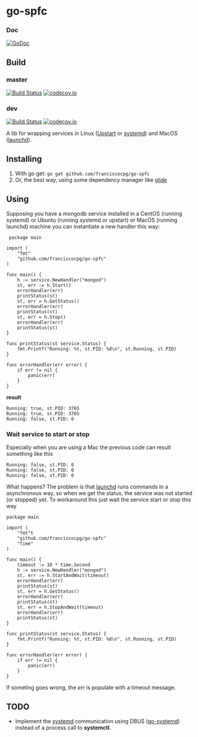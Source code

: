 # go-spfc
### Doc
[![GoDoc](https://godoc.org/github.com/franciscocpg/go-spfc?status.svg)](https://godoc.org/github.com/franciscocpg/go-spfc)
## Build
### master
[![Build Status](https://travis-ci.org/franciscocpg/go-spfc.svg?branch=master)](https://travis-ci.org/franciscocpg/go-spfc) [![codecov.io](https://codecov.io/github/franciscocpg/go-spfc/coverage.svg?branch=master)](https://codecov.io/github/franciscocpg/go-spfc?branch=master)
### dev
[![Build Status](https://travis-ci.org/franciscocpg/go-spfc.svg?branch=dev)](https://travis-ci.org/franciscocpg/go-spfc)
[![codecov.io](https://codecov.io/github/franciscocpg/go-spfc/coverage.svg?branch=dev)](https://codecov.io/github/franciscocpg/go-spfc?branch=dev)

A lib for wrapping services in Linux ([Upstart](http://upstart.ubuntu.com/) or [systemd](https://www.freedesktop.org/wiki/Software/systemd/)) and MacOS ([launchd](https://developer.apple.com/library/mac/documentation/Darwin/Reference/ManPages/man8/launchd.8.html)).

## Installing

1. With go get: `go get github.com/franciscocpg/go-spfc`
2. Or, the best way, using some dependency manager like [glide](https://github.com/Masterminds/glide)

## Using
Supposing you have a mongodb service installed in a CentOS (running systemd) or Ubuntu (running systemd or upstart) or MacOS (running launchd) machine you can instantiate a new handler this way:
```golang
 package main

import (
	"fmt"
	"github.com/franciscocpg/go-spfc"
)

func main() {
	h := service.NewHandler("mongod")
	st, err := h.Start()
	errorHandler(err)
	printStatus(st)
	st, err = h.GetStatus()
	errorHandler(err)
	printStatus(st)
	st, err = h.Stop()
	errorHandler(err)
	printStatus(st)
}

func printStatus(st service.Status) {
	fmt.Printf("Running: %t, st.PID: %d\n", st.Running, st.PID)
}

func errorHandler(err error) {
	if err != nil {
		panic(err)
	}
}
```
**result**
```
Running: true, st.PID: 3765
Running: true, st.PID: 3765
Running: false, st.PID: 0
```

### Wait service to start or stop
Especially when you are using a Mac the previous code can result something like this
```
Running: false, st.PID: 0
Running: false, st.PID: 0
Running: false, st.PID: 0
```
What happens? The problem is that [launchd](https://developer.apple.com/library/mac/documentation/Darwin/Reference/ManPages/man8/launchd.8.html) runs commands in a asynchronous way, so when we get the status, the service was not started (or stopped) yet.
To workaround this just wait the service start or stop this way
```
package main

import (
	"fmt"t
	"github.com/franciscocpg/go-spfc"
	"time"
)

func main() {
	timeout := 10 * time.Second
	h := service.NewHandler("mongod")
	st, err := h.StartAndWait(timeout)
	errorHandler(err)
	printStatus(st)
	st, err = h.GetStatus()
	errorHandler(err)
	printStatus(st)
	st, err = h.StopAndWait(timeout)
	errorHandler(err)
	printStatus(st)
}

func printStatus(st service.Status) {
	fmt.Printf("Running: %t, st.PID: %d\n", st.Running, st.PID)
}

func errorHandler(err error) {
	if err != nil {
		panic(err)
	}
}

```
If someting goes wrong, the *err* is populate with a timeout message.

## TODO
- Implement the [systemd](https://www.freedesktop.org/wiki/Software/systemd/) communication using DBUS ([go-systemd](https://github.com/coreos/go-systemd)) instead of a process call to **systemctl**.
